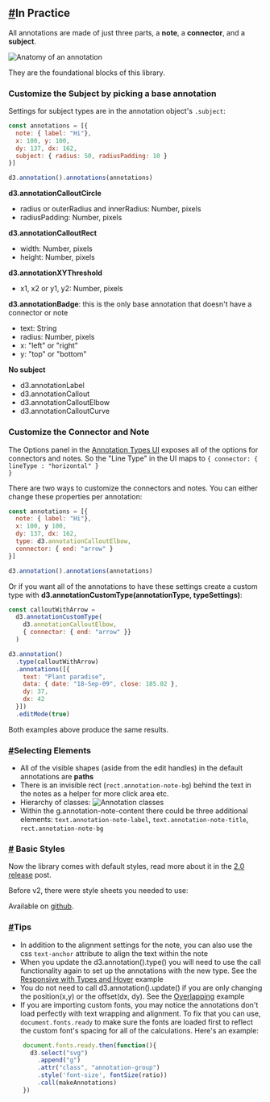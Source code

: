 <h2><a href="#in-practice">#</a>In Practice</h2>

All annotations are made of just three parts, a **note**, a **connector**, and a **subject**.

<img alt="Anatomy of an annotation" src="img/anatomy.png" />

They are the foundational blocks of this library.

### Customize the Subject by picking a base annotation

Settings for subject types are in the annotation object's <code>.subject</code>:

```js
const annotations = [{
  note: { label: "Hi"},
  x: 100, y: 100,
  dy: 137, dx: 162,
  subject: { radius: 50, radiusPadding: 10 }
}]

d3.annotation().annotations(annotations)
```
**d3.annotationCalloutCircle**
- radius or outerRadius and innerRadius: Number, pixels
- radiusPadding: Number, pixels

**d3.annotationCalloutRect**
- width: Number, pixels
- height: Number, pixels

**d3.annotationXYThreshold**
- x1, x2 or y1, y2: Number, pixels

**d3.annotationBadge**: this is the only base annotation that doesn't have a connector or note
- text: String
- radius: Number, pixels
- x: "left" or "right"
- y: "top" or "bottom"

**No subject**
- d3.annotationLabel
- d3.annotationCallout
- d3.annotationCalloutElbow
- d3.annotationCalloutCurve

### Customize the Connector and Note

The Options panel in the [Annotation Types UI](#types) exposes all of the options for connectors and notes. So the "Line Type" in the UI maps to <code>{ connector: { lineType : "horizontal" } }</code>

There are two ways to customize the connectors and notes. You can either change these properties per annotation:

```js
const annotations = [{
  note: { label: "Hi"},
  x: 100, y 100,
  dy: 137, dx: 162,
  type: d3.annotationCalloutElbow,
  connector: { end: "arrow" }
}]

d3.annotation().annotations(annotations)
```

Or if you want all of the annotations to have these settings create a custom type with
**d3.annotationCustomType(annotationType, typeSettings)**:

```js
const calloutWithArrow =
  d3.annotationCustomType(
    d3.annotationCalloutElbow,
    { connector: { end: "arrow" }}
  )

d3.annotation()
  .type(calloutWithArrow)
  .annotations([{
    text: "Plant paradise",
    data: { date: "18-Sep-09", close: 185.02 },
    dy: 37,
    dx: 42
  }])
  .editMode(true)
```
Both examples above produce the same results.


<h3 id="select"><a href="#select">#</a>Selecting Elements</h3>

- All of the visible shapes (aside from the edit handles) in the default annotations are **paths**
- There is an invisible rect (<code>rect.annotation-note-bg</code>) behind the text in the notes as a helper for more click area etc.
- Hierarchy of classes:
![Annotation classes](img/classes.png)
- Within the g.annotation-note-content there could be three additional elements: <code>text.annotation-note-label</code>, <code>text.annotation-note-title</code>, <code>rect.annotation-note-bg</code>

<h3 id="styles"><a href="#styles">#</a> Basic Styles</h3>

Now the library comes with default styles, read more about it in the [2.0 release](http://www.susielu.com/data-viz/d3-annotation-2) post.

Before v2, there were style sheets you needed to use: 

Available on [github](https://github.com/susielu/d3-annotation/blob/e7ba1e83f279a63e056964b080019d647f57e34c/d3-annotation.css).


<h3 id="tips"><a href="#tips">#</a>Tips</h3>

- In addition to the alignment settings for the note, you can also use the css `text-anchor` attribute to align the text within the note
- When you update the d3.annotation().type() you will need to use the call functionality again to set up the annotations with the new type. See the [Responsive with Types and Hover](#responsive) example
- You do not need to call d3.annotation().update() if you are only changing the position(x,y) or the offset(dx, dy). See the [Overlapping](#overlapping) example
- If you are importing custom fonts, you may notice the annotations don't load perfectly with text wrapping and alignment. To fix that you can use, `document.fonts.ready` to make sure the fonts are loaded first to reflect the custom font's spacing for all of the calculations. Here's an example:

```js
    document.fonts.ready.then(function(){
      d3.select("svg")
        .append("g")
        .attr("class", "annotation-group")
        .style('font-size', fontSize(ratio))
        .call(makeAnnotations)
    })
```

